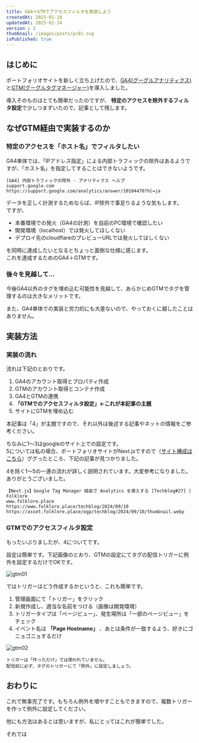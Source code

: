 ```yaml
---
title: GA4＋GTMでアクセスフィルタを実装しよう
createdAt: 2025-01-10
updatedAt: 2025-01-14
version : 2
thumbnail: /images/posts/pc01.svg
isPublished: true
---
```

## はじめに
ポートフォリオサイトを新しく立ち上げたので、[GA4(グーグルアナリティクス)](https://developers.google.com/analytics/devguides/collection/ga4)と[GTM(グーグルタグマネージャー)](https://developers.google.com/tag-manager/)を導入しました。

導入そのものはとても簡単だったのですが、 **特定のアクセスを除外するフィルタ設定**で少しつまずいたので、記事として残します。

## なぜGTM経由で実装するのか
### 特定のアクセスを「ホスト名」でフィルタしたい
GA4単体では、「IPアドレス指定」による内部トラフィックの除外はあるようですが、「ホスト名」を指定してすることはできないようです。
```Link
[GA4] 内部トラフィックの除外 - アナリティクス ヘルプ
support.google.com
https://support.google.com/analytics/answer/10104470?hl=ja
```
データを正しく計測するためならば、IP除外で事足りるような気もします。  
ですが、

- 本番環境での発火（GA4の計測）を自前のPC環境で確認したい
- 開発環境（localhost）では発火してほしくない
- デプロイ先のcloudflareのプレビューURLでは発火してほしくない

を同時に達成したいとなるとちょっと面倒な仕様に感じます。  
これを達成するためのGA4＋GTMです。

### 後々を見越して…
今後GA4以外のタグを埋め込む可能性を見越して、あらかじめGTMでタグを管理するのは大きなメリットです。

また、GA4単体での実装と労力的にも大差ないので、やっておくに越したことはありません。

## 実装方法
### 実装の流れ
流れは下記のとおりです。

1. GA4のアカウント取得とプロパティ作成
2. GTMのアカウント取得とコンテナ作成
3. GA4とGTMの連携
4. **「GTMでのアクセスフィルタ設定」←これが本記事の主題**
5. サイトにGTMを埋め込む

本記事は「4」が主題ですので、それ以外は後述する記事やネットの情報をご参考ください。

ちなみに1〜3はgoogleのサイト上での設定です。  
5については私の場合、ポートフォリオサイトがNext.jsですので（[サイト構成はこちら](/posts/2024-12-19)）ググったところ、下記の記事が見つかりました。

4を除く1〜5の一連の流れが詳しく説明されています。大変参考になりました。  
ありがとうございました。
```Link
【Next.js】Google Tag Manager 経由で Analytics を導入する [Techblog#27] | Folklore
www.folklore.place
https://www.folklore.place/techblog/2024/09/10
https://asset.folklore.place/ogp/techblog/2024/09/10/thumbnail.webp
```

### GTMでのアクセスフィルタ設定
もったいぶりましたが、4についてです。

設定は簡単です。下記画像のとおり、GTMの設定にてタグの配信トリガーに例外を設定するだけでOKです。

![gtm01](/images/posts/2025-01-10_01.png)

ではトリガーはどう作成するかというと、これも簡単です。
1. 管理画面にて「トリガー」をクリック
2. 新規作成し、適当な名前をつける（画像は開発環境）
3. トリガータイプは「ページビュー」、発生場所は「一部のページビュー」をチェック
4. イベント名は **「Page Hostname」** 、あとは条件が一致するよう、好きにゴニョゴニョするだけ

![gtm02](/images/posts/2025-01-10_02.png)

```Callout
トリガーは「作っただけ」では使われていません。
配信前に必ず、タグのトリガーにて「例外」に設定しましょう。
```

## おわりに
これで無事完了です。もちろん例外を増やすこともできますので、複数トリガーを作って例外に設定してください。

他にも方法はあるとは思いますが、私にとってはこれが簡単でした。

それでは